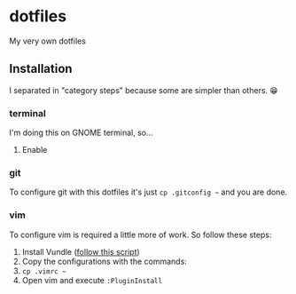 # dotfiles

My very own dotfiles

## Installation

I separated in "category steps" because some are simpler than others. :grin:

### terminal

I'm doing this on GNOME terminal, so...

1. Enable 

### git

To configure git with this dotfiles it's just `cp .gitconfig ~` and you are done.

### vim

To configure vim is required a little more of work. So follow these steps:

1. Install Vundle ([follow this script](https://github.com/gmarik/Vundle.vim#quick-start))
2. Copy the configurations with the commands:
  1. `cp .vimrc ~`
3. Open vim and execute `:PluginInstall`
